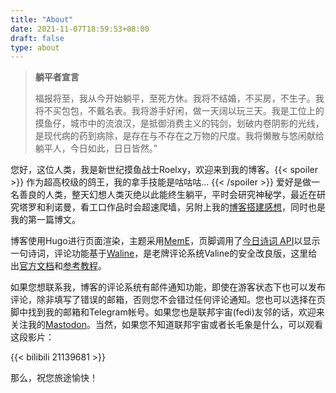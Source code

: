 ```yaml
---
title: "About"
date: 2021-11-07T18:59:53+08:00
draft: false
type: about
---
```

>**躺平者宣言**   
>
>福报将至，我从今开始躺平，至死方休。我将不结婚，不买房，不生子。我将不买包包，不戴名表。我将游手好闲，做一天阔以玩三天。我是工位上的摸鱼仔，城市中的流浪汉，是抵御消费主义的钝剑，划破内卷阴影的光线，是现代病的药到病除，是存在与不存在之万物的尺度。我将懒散与悠闲献给躺平人，今日如此，日日皆然。”

您好，这位人类，我是新世纪摸鱼战士Roelxy，欢迎来到我的博客。{{< spoiler >}} 作为超高校级的鸽王，我的拿手技能是咕咕咕... {{< /spoiler >}} 爱好是做一名善良的人类，整天幻想人类灭绝以此能终生躺平，平时会研究神秘学，最近在研究塔罗和利诺曼，看工口作品时会超速爬墙，另附上我的[博客搭建感想](https://tantalum.life/posts/after-building-a-static-blog/)，同时也是我的第一篇博文。

博客使用Hugo进行页面渲染，主题采用[MemE](https://github.com/reuixiy/hugo-theme-meme)，页脚调用了[今日诗词 API](https://www.jinrishici.com/doc/)以显示一句诗词，评论功能基于[Waline](https://github.com/walinejs/waline)，是老牌评论系统Valine的安全改良版，这里给出[官方文档](https://waline.js.org/)和[参考教程](https://guanqr.com/tech/website/introduction-and-basic-setting-of-waline/)。

如果您想联系我，博客的评论系统有邮件通知功能，即使在游客状态下也可以发布评论，除非填写了错误的邮箱，否则您不会错过任何评论通知。您也可以选择在页脚中找到我的邮箱和Telegram帐号。如果您也是联邦宇宙(fedi)友邻的话，欢迎来关注我的[Mastodon](https://toot.tantalum.life/@Zokiio)。当然，如果您不知道联邦宇宙或者长毛象是什么，可以观看这段影片：

{{< bilibili 21139681 >}}

那么，祝您旅途愉快！